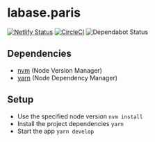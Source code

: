 # labase.paris

[![Netlify Status](https://api.netlify.com/api/v1/badges/a32b8e4b-581d-4647-8d20-320d536f533f/deploy-status)](https://app.netlify.com/sites/labase-paris/deploys)
[![CircleCI](https://circleci.com/gh/la-base-tech/labase.paris/tree/develop.svg?style=svg)](https://circleci.com/gh/la-base-tech/labase.paris/tree/develop)
![Dependabot Status](https://badgen.net/dependabot/la-base-tech/labase.paris?icon=dependabot&v=2)

## Dependencies

- [nvm](https://github.com/nvm-sh/nvm) (Node Version Manager)
- [yarn](https://yarnpkg.com) (Node Dependency Manager)

## Setup

- Use the specified node version `nvm install`
- Install the project dependencies `yarn`
- Start the app `yarn develop`